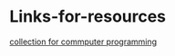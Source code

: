 # Links-for-resources

[collection for commputer programming](https://github.com/prakhar1989/awesome-courses)
